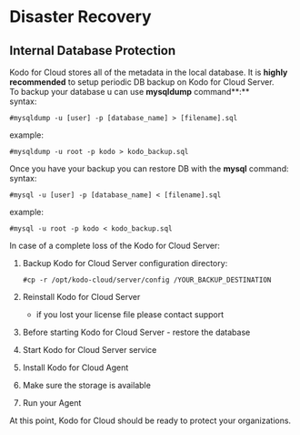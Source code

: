# Disaster Recovery

## Internal Database Protection <a id="internal-database-protection"></a>

Kodo for Cloud stores all of the metadata in the local database. It is **highly recommended** to setup periodic DB backup on Kodo for Cloud Server.   
To backup your database u can use **mysqldump** command**:**  
syntax:

```text
#mysqldump -u [user] -p [database_name] > [filename].sql
```

example:

```text
#mysqldump -u root -p kodo > kodo_backup.sql
```

Once you have your backup you can restore DB with the **mysql** command:  
syntax:

```text
#mysql -u [user] -p [database_name] < [filename].sql
```

example:

```text
#mysql -u root -p kodo < kodo_backup.sql
```

In case of a complete loss of the Kodo for Cloud Server:

1. Backup Kodo for Cloud Server configuration directory:

   ```text
   #cp -r /opt/kodo-cloud/server/config /YOUR_BACKUP_DESTINATION
   ```

2. Reinstall Kodo for Cloud Server
   * if you lost your license file please contact support
3. Before starting Kodo for Cloud Server - restore the database
4. Start Kodo for Cloud Server service
5. Install Kodo for Cloud Agent
6. Make sure the storage is available 
7. Run your Agent

At this point, Kodo for Cloud should be ready to protect your organizations.

